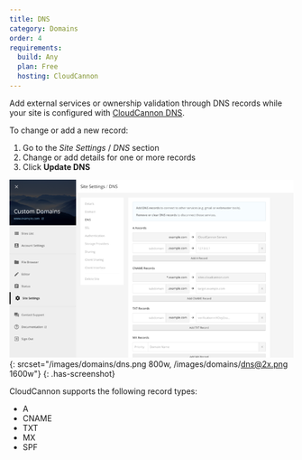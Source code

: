 ```yaml
---
title: DNS
category: Domains
order: 4
requirements:
  build: Any
  plan: Free
  hosting: CloudCannon
---
```


Add external services or ownership validation through DNS records while your site is configured with [CloudCannon DNS](/domains/custom-domains/#cloudcannon-dns).

To change or add a new record:

1. Go to the *Site Settings* / *DNS* section
2. Change or add details for one or more records
3. Click **Update DNS**

![Site Settings / DNS section with no additional records](/images/domains/dns.png){: srcset="/images/domains/dns.png 800w, /images/domains/dns@2x.png 1600w"}
{: .has-screenshot}

CloudCannon supports the following record types:

* A
* CNAME
* TXT
* MX
* SPF
